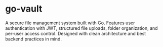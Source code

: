 # go-vault
A secure file management system built with Go. Features user authentication with JWT, structured file uploads, folder organization, and per-user access control. Designed with clean architecture and best backend practices in mind.

